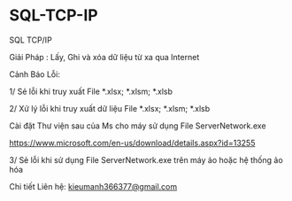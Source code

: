 # SQL-TCP-IP
SQL TCP/IP

Giải Pháp : Lấy, Ghi và xóa dữ liệu từ xa qua Internet

Cảnh Báo Lỗi:

1/ Sẻ lỗi khi truy xuất File *.xlsx; *.xlsm; *.xlsb

2/ Xử lý lỗi khi truy xuất dữ liệu File *.xlsx; *.xlsm; *.xlsb

Cài đặt Thư viện sau của Ms cho máy sử dụng File ServerNetwork.exe

https://www.microsoft.com/en-us/download/details.aspx?id=13255

3/ Sẻ lỗi khi sử dụng File ServerNetwork.exe trên máy ảo hoặc hệ thống ảo hóa

Chi tiết Liên hệ: kieumanh366377@gmail.com
